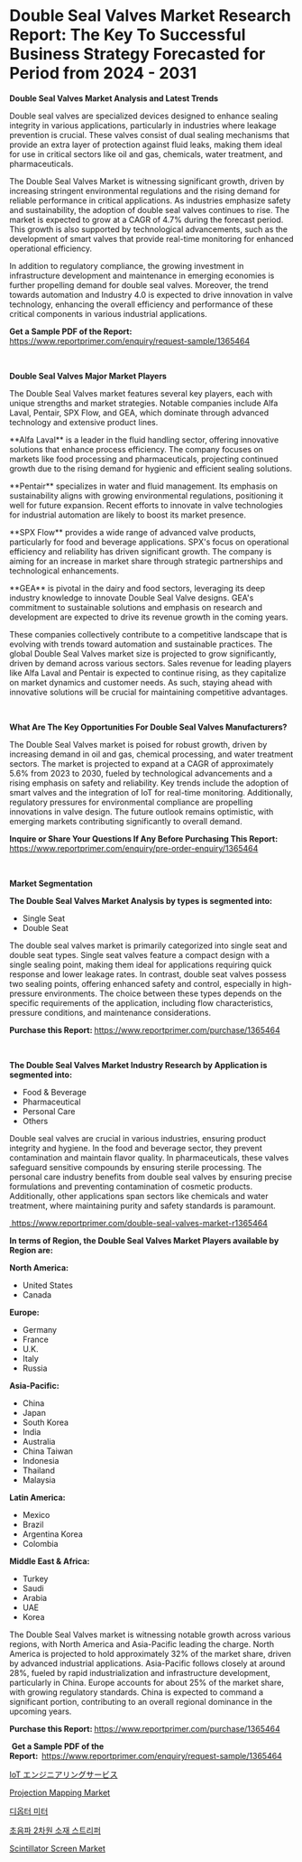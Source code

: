 <p><h1>Double Seal Valves Market Research Report: The Key To Successful Business Strategy Forecasted for Period from 2024 - 2031</h1></p><p><strong>Double Seal Valves Market Analysis and Latest Trends</strong></p>
<p><p>Double seal valves are specialized devices designed to enhance sealing integrity in various applications, particularly in industries where leakage prevention is crucial. These valves consist of dual sealing mechanisms that provide an extra layer of protection against fluid leaks, making them ideal for use in critical sectors like oil and gas, chemicals, water treatment, and pharmaceuticals.</p><p>The Double Seal Valves Market is witnessing significant growth, driven by increasing stringent environmental regulations and the rising demand for reliable performance in critical applications. As industries emphasize safety and sustainability, the adoption of double seal valves continues to rise. The market is expected to grow at a CAGR of 4.7% during the forecast period. This growth is also supported by technological advancements, such as the development of smart valves that provide real-time monitoring for enhanced operational efficiency.</p><p>In addition to regulatory compliance, the growing investment in infrastructure development and maintenance in emerging economies is further propelling demand for double seal valves. Moreover, the trend towards automation and Industry 4.0 is expected to drive innovation in valve technology, enhancing the overall efficiency and performance of these critical components in various industrial applications.</p></p>
<p><strong>Get a Sample PDF of the Report:&nbsp;</strong> <a href="https://www.reportprimer.com/enquiry/request-sample/1365464">https://www.reportprimer.com/enquiry/request-sample/1365464</a></p>
<p>&nbsp;</p>
<p><strong>Double Seal Valves Major Market Players</strong></p>
<p><p>The Double Seal Valves market features several key players, each with unique strengths and market strategies. Notable companies include Alfa Laval, Pentair, SPX Flow, and GEA, which dominate through advanced technology and extensive product lines.</p><p>**Alfa Laval** is a leader in the fluid handling sector, offering innovative solutions that enhance process efficiency. The company focuses on markets like food processing and pharmaceuticals, projecting continued growth due to the rising demand for hygienic and efficient sealing solutions.</p><p>**Pentair** specializes in water and fluid management. Its emphasis on sustainability aligns with growing environmental regulations, positioning it well for future expansion. Recent efforts to innovate in valve technologies for industrial automation are likely to boost its market presence.</p><p>**SPX Flow** provides a wide range of advanced valve products, particularly for food and beverage applications. SPX's focus on operational efficiency and reliability has driven significant growth. The company is aiming for an increase in market share through strategic partnerships and technological enhancements.</p><p>**GEA** is pivotal in the dairy and food sectors, leveraging its deep industry knowledge to innovate Double Seal Valve designs. GEA's commitment to sustainable solutions and emphasis on research and development are expected to drive its revenue growth in the coming years.</p><p>These companies collectively contribute to a competitive landscape that is evolving with trends toward automation and sustainable practices. The global Double Seal Valves market size is projected to grow significantly, driven by demand across various sectors. Sales revenue for leading players like Alfa Laval and Pentair is expected to continue rising, as they capitalize on market dynamics and customer needs. As such, staying ahead with innovative solutions will be crucial for maintaining competitive advantages.</p></p>
<p>&nbsp;</p>
<p><strong>What Are The Key Opportunities For Double Seal Valves Manufacturers?</strong></p>
<p><p>The Double Seal Valves market is poised for robust growth, driven by increasing demand in oil and gas, chemical processing, and water treatment sectors. The market is projected to expand at a CAGR of approximately 5.6% from 2023 to 2030, fueled by technological advancements and a rising emphasis on safety and reliability. Key trends include the adoption of smart valves and the integration of IoT for real-time monitoring. Additionally, regulatory pressures for environmental compliance are propelling innovations in valve design. The future outlook remains optimistic, with emerging markets contributing significantly to overall demand.</p></p>
<p><strong>Inquire or Share Your Questions If Any Before Purchasing This Report:</strong> <a href="https://www.reportprimer.com/enquiry/pre-order-enquiry/1365464">https://www.reportprimer.com/enquiry/pre-order-enquiry/1365464</a></p>
<p>&nbsp;</p>
<p><strong>Market Segmentation</strong></p>
<p><strong>The Double Seal Valves Market Analysis by types is segmented into:</strong></p>
<p><ul><li>Single Seat</li><li>Double Seat</li></ul></p>
<p><p>The double seal valves market is primarily categorized into single seat and double seat types. Single seat valves feature a compact design with a single sealing point, making them ideal for applications requiring quick response and lower leakage rates. In contrast, double seat valves possess two sealing points, offering enhanced safety and control, especially in high-pressure environments. The choice between these types depends on the specific requirements of the application, including flow characteristics, pressure conditions, and maintenance considerations.</p></p>
<p><strong>Purchase this Report:&nbsp;</strong><a href="https://www.reportprimer.com/purchase/1365464">https://www.reportprimer.com/purchase/1365464</a></p>
<p>&nbsp;</p>
<p><strong>The Double Seal Valves Market Industry Research by Application is segmented into:</strong></p>
<p><ul><li>Food & Beverage</li><li>Pharmaceutical</li><li>Personal Care</li><li>Others</li></ul></p>
<p><p>Double seal valves are crucial in various industries, ensuring product integrity and hygiene. In the food and beverage sector, they prevent contamination and maintain flavor quality. In pharmaceuticals, these valves safeguard sensitive compounds by ensuring sterile processing. The personal care industry benefits from double seal valves by ensuring precise formulations and preventing contamination of cosmetic products. Additionally, other applications span sectors like chemicals and water treatment, where maintaining purity and safety standards is paramount.</p></p>
<p><a href="https://www.reportprimer.com/double-seal-valves-market-r1365464">&nbsp;https://www.reportprimer.com/double-seal-valves-market-r1365464</a></p>
<p><strong>In terms of Region, the Double Seal Valves Market Players available by Region are:</strong></p>
<p>
    <p> <strong> North America: </strong>
        <ul>
            <li>United States</li>
            <li>Canada</li>
        </ul>
        </p> 
    <p> <strong> Europe: </strong>
        <ul>
            <li>Germany</li>
            <li>France</li>
            <li>U.K.</li>
            <li>Italy</li>
            <li>Russia</li>
        </ul>
        </p> 
    <p> <strong> Asia-Pacific: </strong>
        <ul>
            <li>China</li>
            <li>Japan</li>
            <li>South Korea</li>
            <li>India</li>
            <li>Australia</li>
            <li>China Taiwan</li>
            <li>Indonesia</li>
            <li>Thailand</li>
            <li>Malaysia</li>
        </ul>
        </p> 
    <p> <strong> Latin America: </strong>
        <ul>
            <li>Mexico</li>
            <li>Brazil</li>
            <li>Argentina Korea</li>
            <li>Colombia</li>
        </ul>
        </p> 
    <p> <strong> Middle East & Africa: </strong>
        <ul>
            <li>Turkey</li>
            <li>Saudi</li>
            <li>Arabia</li>
            <li>UAE</li>
            <li>Korea</li>
        </ul>
    </p>
    </p>
<p><p>The Double Seal Valves market is witnessing notable growth across various regions, with North America and Asia-Pacific leading the charge. North America is projected to hold approximately 32% of the market share, driven by advanced industrial applications. Asia-Pacific follows closely at around 28%, fueled by rapid industrialization and infrastructure development, particularly in China. Europe accounts for about 25% of the market share, with growing regulatory standards. China is expected to command a significant portion, contributing to an overall regional dominance in the upcoming years.</p></p>
<p><strong>Purchase this Report: </strong><a href="https://www.reportprimer.com/purchase/1365464">https://www.reportprimer.com/purchase/1365464</a></p>
<p>&nbsp;<strong>Get a Sample PDF of the Report:&nbsp;&nbsp;</strong><a href="https://www.reportprimer.com/enquiry/request-sample/1365464">https://www.reportprimer.com/enquiry/request-sample/1365464</a></p>
<p><strong></strong></p>
<p><p><a href="https://medium.com/@winonawolff1921/2024%E5%B9%B4%E3%81%8B%E3%82%892031%E5%B9%B4%E3%81%BE%E3%81%A7%E3%81%AE%E3%82%B0%E3%83%AD%E3%83%BC%E3%83%90%E3%83%ABiot%E3%82%A8%E3%83%B3%E3%82%B8%E3%83%8B%E3%82%A2%E3%83%AA%E3%83%B3%E3%82%B0%E3%82%B5%E3%83%BC%E3%83%93%E3%82%B9%E5%B8%82%E5%A0%B4%E3%81%AE%E3%83%88%E3%83%AC%E3%83%B3%E3%83%89%E3%81%8B%E3%82%89%E6%88%A6%E7%95%A5%E3%81%B8%E3%81%AE%E3%83%8A%E3%83%93%E3%82%B2%E3%83%BC%E3%82%B7%E3%83%A7%E3%83%B3-93befb6e482c">IoT エンジニアリングサービス</a></p><p><a href="https://www.linkedin.com/pulse/projection-mapping-industry-analysis-report-its-market-size-a5bae?trackingId=NUpZIedLS3qiNa5Kfa%2BoHg%3D%3D">Projection Mapping Market</a></p><p><a href="https://medium.com/@kelvinfeenrey98677/%EA%B8%80%EB%A1%9C%EB%B2%8C-%EB%94%94%EC%98%B5%ED%84%B0-%EB%AF%B8%ED%84%B0-%EC%8B%9C%EC%9E%A5-%EA%B7%9C%EB%AA%A8%EB%8A%94-%EC%82%B0%EC%97%85-%EC%98%88%EC%B8%A1%EC%97%90-%EB%94%B0%EB%A5%B4%EB%A9%B4-2024%EB%85%84%EB%B6%80%ED%84%B0-2031%EB%85%84%EA%B9%8C%EC%A7%80-9-6-%EC%9D%98-%EC%97%B0%ED%8F%89%EA%B7%A0-%EC%84%B1%EC%9E%A5%EB%A5%A0-cagr-%EC%9D%84-%EA%B8%B0%EB%A1%9D%ED%95%A0-%EA%B2%83%EC%9C%BC%EB%A1%9C-%EC%98%88%EC%83%81%EB%90%A9%EB%8B%88%EB%8B%A4-c66b03de9bfe?postPublishedType=repub">디옵터 미터</a></p><p><a href="https://medium.com/@kelvinfeenrey98677/2024%EB%85%84%EB%B6%80%ED%84%B0-2031%EB%85%84%EA%B9%8C%EC%A7%80%EC%9D%98-%ED%8A%B8%EB%A0%8C%EB%93%9C%EC%97%90%EC%84%9C-%EC%A0%84%EB%9E%B5%EA%B9%8C%EC%A7%80-%EA%B8%80%EB%A1%9C%EB%B2%8C-%EC%B4%88%EC%9D%8C%ED%8C%8C-%EC%9D%B4%EC%B0%A8%EC%9B%90-%EB%AC%BC%EC%A7%88-%EC%8A%A4%ED%8A%B8%EB%A6%AC%ED%8D%BC-%EC%8B%9C%EC%9E%A5-%ED%83%90%EC%83%89-335de288246a?postPublishedType=repub">초음파 2차원 소재 스트리퍼</a></p><p><a href="https://github.com/MelgarBasny/Market-Research-Report-List-1/blob/main/scintillator-screen-market.md">Scintillator Screen Market</a></p></p>